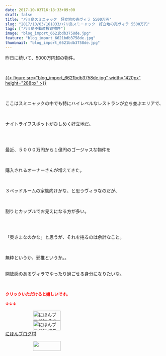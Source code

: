 ```yaml
---
date: 2017-10-03T16:18:33+09:00
draft: false
title: "バリ島スミニャック　好立地の売ヴィラ 5500万円"
slug: "2017/10/03/161833/バリ島スミニャック　好立地の売ヴィラ 5500万円"
tags: ["バリ島不動産投資物件"]
image: "blog_import_6621bdb3758de.jpg"
feature: "blog_import_6621bdb3758de.jpg"
thumbnail: "blog_import_6621bdb3758de.jpg"
---
```

<p>昨日に続いて、5000万円超の物件。</p><p> </p><p><a href="blog_import_6621bdb3758de.jpg">{{< figure src="blog_import_6621bdb3758de.jpg" width="420px" height="288px" >}}</a></p><p> </p><p>ここはスミニャックの中でも特にハイレベルなレストランが立ち並ぶエリアで、</p><p> </p><p>ナイトライフスポットがひしめく好立地だ。</p><p> </p><p><br/>最近、５０００万円から１億円のゴージャスな物件を</p><p> </p><p>購入されるオーナーさんが増えてきた。</p><p> </p><p>３ベッドルームの家族向けかな、と思うヴィラなのだが、</p><p> </p><p>割りとカップルでお見えになる方が多い。</p><p> </p><p><br/>「奥さまなのかな」と思うが、それを捲るのは余計なこと。</p><p> </p><p>無粋というか、邪推というか。。</p><p><br/>開放感のあるヴィラでゆったり過ごせる身分になりたいな。</p><p> </p><p><font color="#ff0000" size="2"><strong>クリックいただけると嬉しいです。</strong></font></p><p><font color="#ff0000" size="2"><strong>↓↓↓</strong></font></p><p><a href="ranking.html?p_cid=01260127" id="&amp;blogmura_banner" target="_blank"><img alt="にほんブログ村 その他生活ブログ 不動産投資へ" border="0" height="31" src="data:image/svg+xml;charset=utf-8,%3Csvg%20xmlns%3D%22http%3A%2F%2Fwww.w3.org%2F2000%2Fsvg%22%20title%3D%22Placeholder%20for%20Images%22%20role%3D%22presentation%22%20viewBox%3D%220%200%2088%2031%22%20%2F%3E" width="88" data-src="https://img-proxy.blog-video.jp/images?url=http%3A%2F%2Flife.blogmura.com%2Fhudousantoushi%2Fimg%2Fhudousantoushi88_31.gif" style="aspect-ratio: auto 88 / 31;"/><noscript><img alt="にほんブログ村 その他生活ブログ 不動産投資へ" border="0" height="31" src="https://img-proxy.blog-video.jp/images?url=http%3A%2F%2Flife.blogmura.com%2Fhudousantoushi%2Fimg%2Fhudousantoushi88_31.gif" width="88"></noscript></a><br/><a href="ranking.html?p_cid=01260127" target="_blank"><img alt="にほんブログ村 海外生活ブログ バリ島情報へ" border="0" height="31" src="data:image/svg+xml;charset=utf-8,%3Csvg%20xmlns%3D%22http%3A%2F%2Fwww.w3.org%2F2000%2Fsvg%22%20title%3D%22Placeholder%20for%20Images%22%20role%3D%22presentation%22%20viewBox%3D%220%200%2088%2031%22%20%2F%3E" width="88" data-src="https://img-proxy.blog-video.jp/images?url=http%3A%2F%2Foverseas.blogmura.com%2Fbali%2Fimg%2Fbali88_31.gif" style="aspect-ratio: auto 88 / 31;"/><noscript><img alt="にほんブログ村 海外生活ブログ バリ島情報へ" border="0" height="31" src="https://img-proxy.blog-video.jp/images?url=http%3A%2F%2Foverseas.blogmura.com%2Fbali%2Fimg%2Fbali88_31.gif" width="88"></noscript></a><br/><a href="ranking.html?p_cid=01260127" target="_blank">にほんブログ村</a></p><p><a href="link.php?1804582" title="人気ブログランキングへ"><img border="0" height="31" src="data:image/svg+xml;charset=utf-8,%3Csvg%20xmlns%3D%22http%3A%2F%2Fwww.w3.org%2F2000%2Fsvg%22%20title%3D%22Placeholder%20for%20Images%22%20role%3D%22presentation%22%20viewBox%3D%220%200%2088%2031%22%20%2F%3E" width="88" data-src="https://blog.with2.net/img/banner/banner_22.gif" style="aspect-ratio: auto 88 / 31;"/><noscript><img border="0" height="31" src="https://blog.with2.net/img/banner/banner_22.gif" width="88"></noscript></a></p><p> </p>

